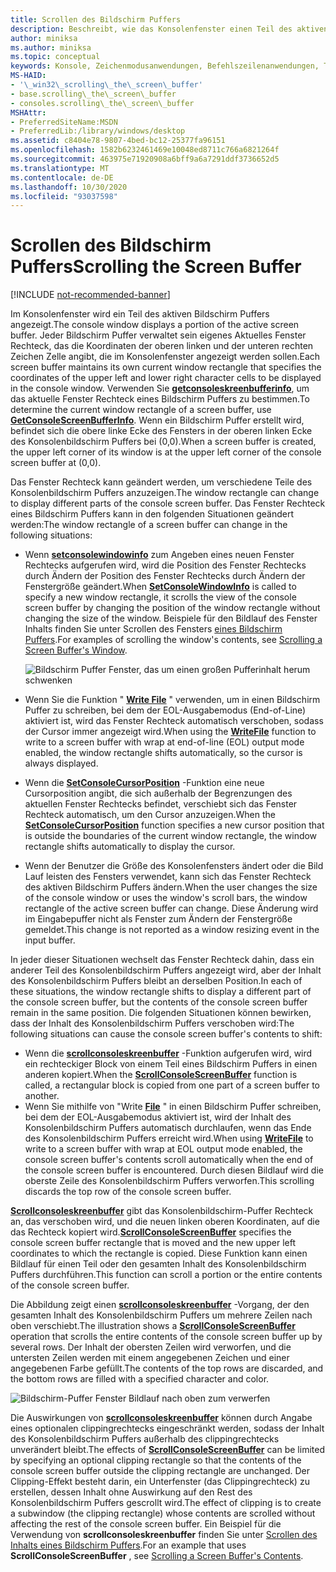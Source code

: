```yaml
---
title: Scrollen des Bildschirm Puffers
description: Beschreibt, wie das Konsolenfenster einen Teil des aktiven Bildschirm Puffers anzeigt.
author: miniksa
ms.author: miniksa
ms.topic: conceptual
keywords: Konsole, Zeichenmodusanwendungen, Befehlszeilenanwendungen, Terminalanwendungen, Konsolen-API
MS-HAID:
- '\_win32\_scrolling\_the\_screen\_buffer'
- base.scrolling\_the\_screen\_buffer
- consoles.scrolling\_the\_screen\_buffer
MSHAttr:
- PreferredSiteName:MSDN
- PreferredLib:/library/windows/desktop
ms.assetid: c8404e78-9807-4bed-bc12-25377fa96151
ms.openlocfilehash: 1582b6232461469e10048ed8711c766a6821264f
ms.sourcegitcommit: 463975e71920908a6bff9a6a7291ddf3736652d5
ms.translationtype: MT
ms.contentlocale: de-DE
ms.lasthandoff: 10/30/2020
ms.locfileid: "93037598"
---
```

# <a name="scrolling-the-screen-buffer"></a><span data-ttu-id="4707e-104">Scrollen des Bildschirm Puffers</span><span class="sxs-lookup"><span data-stu-id="4707e-104">Scrolling the Screen Buffer</span></span>

[!INCLUDE [not-recommended-banner](./includes/not-recommended-banner.md)]

<span data-ttu-id="4707e-105">Im Konsolenfenster wird ein Teil des aktiven Bildschirm Puffers angezeigt.</span><span class="sxs-lookup"><span data-stu-id="4707e-105">The console window displays a portion of the active screen buffer.</span></span> <span data-ttu-id="4707e-106">Jeder Bildschirm Puffer verwaltet sein eigenes Aktuelles Fenster Rechteck, das die Koordinaten der oberen linken und der unteren rechten Zeichen Zelle angibt, die im Konsolenfenster angezeigt werden sollen.</span><span class="sxs-lookup"><span data-stu-id="4707e-106">Each screen buffer maintains its own current window rectangle that specifies the coordinates of the upper left and lower right character cells to be displayed in the console window.</span></span> <span data-ttu-id="4707e-107">Verwenden Sie [**getconsoleskreenbufferinfo**](getconsolescreenbufferinfo.md), um das aktuelle Fenster Rechteck eines Bildschirm Puffers zu bestimmen.</span><span class="sxs-lookup"><span data-stu-id="4707e-107">To determine the current window rectangle of a screen buffer, use [**GetConsoleScreenBufferInfo**](getconsolescreenbufferinfo.md).</span></span> <span data-ttu-id="4707e-108">Wenn ein Bildschirm Puffer erstellt wird, befindet sich die obere linke Ecke des Fensters in der oberen linken Ecke des Konsolenbildschirm Puffers bei (0,0).</span><span class="sxs-lookup"><span data-stu-id="4707e-108">When a screen buffer is created, the upper left corner of its window is at the upper left corner of the console screen buffer at (0,0).</span></span>

<span data-ttu-id="4707e-109">Das Fenster Rechteck kann geändert werden, um verschiedene Teile des Konsolenbildschirm Puffers anzuzeigen.</span><span class="sxs-lookup"><span data-stu-id="4707e-109">The window rectangle can change to display different parts of the console screen buffer.</span></span> <span data-ttu-id="4707e-110">Das Fenster Rechteck eines Bildschirm Puffers kann in den folgenden Situationen geändert werden:</span><span class="sxs-lookup"><span data-stu-id="4707e-110">The window rectangle of a screen buffer can change in the following situations:</span></span>

- <span data-ttu-id="4707e-111">Wenn [**setconsolewindowinfo**](setconsolewindowinfo.md) zum Angeben eines neuen Fenster Rechtecks aufgerufen wird, wird die Position des Fenster Rechtecks durch Ändern der Position des Fenster Rechtecks durch Ändern der Fenstergröße geändert.</span><span class="sxs-lookup"><span data-stu-id="4707e-111">When [**SetConsoleWindowInfo**](setconsolewindowinfo.md) is called to specify a new window rectangle, it scrolls the view of the console screen buffer by changing the position of the window rectangle without changing the size of the window.</span></span> <span data-ttu-id="4707e-112">Beispiele für den Bildlauf des Fenster Inhalts finden Sie unter Scrollen des Fensters [eines Bildschirm Puffers](scrolling-a-screen-buffer-s-window.md).</span><span class="sxs-lookup"><span data-stu-id="4707e-112">For examples of scrolling the window's contents, see [Scrolling a Screen Buffer's Window](scrolling-a-screen-buffer-s-window.md).</span></span>

  ![Bildschirm Puffer Fenster, das um einen großen Pufferinhalt herum schwenken](images/cscon-01.png)

- <span data-ttu-id="4707e-114">Wenn Sie die Funktion " [**Write File**](https://msdn.microsoft.com/library/windows/desktop/aa365747) " verwenden, um in einen Bildschirm Puffer zu schreiben, bei dem der EOL-Ausgabemodus (End-of-Line) aktiviert ist, wird das Fenster Rechteck automatisch verschoben, sodass der Cursor immer angezeigt wird.</span><span class="sxs-lookup"><span data-stu-id="4707e-114">When using the [**WriteFile**](https://msdn.microsoft.com/library/windows/desktop/aa365747) function to write to a screen buffer with wrap at end-of-line (EOL) output mode enabled, the window rectangle shifts automatically, so the cursor is always displayed.</span></span>
- <span data-ttu-id="4707e-115">Wenn die [**SetConsoleCursorPosition**](setconsolecursorposition.md) -Funktion eine neue Cursorposition angibt, die sich außerhalb der Begrenzungen des aktuellen Fenster Rechtecks befindet, verschiebt sich das Fenster Rechteck automatisch, um den Cursor anzuzeigen.</span><span class="sxs-lookup"><span data-stu-id="4707e-115">When the [**SetConsoleCursorPosition**](setconsolecursorposition.md) function specifies a new cursor position that is outside the boundaries of the current window rectangle, the window rectangle shifts automatically to display the cursor.</span></span>
- <span data-ttu-id="4707e-116">Wenn der Benutzer die Größe des Konsolenfensters ändert oder die Bild Lauf leisten des Fensters verwendet, kann sich das Fenster Rechteck des aktiven Bildschirm Puffers ändern.</span><span class="sxs-lookup"><span data-stu-id="4707e-116">When the user changes the size of the console window or uses the window's scroll bars, the window rectangle of the active screen buffer can change.</span></span> <span data-ttu-id="4707e-117">Diese Änderung wird im Eingabepuffer nicht als Fenster zum Ändern der Fenstergröße gemeldet.</span><span class="sxs-lookup"><span data-stu-id="4707e-117">This change is not reported as a window resizing event in the input buffer.</span></span>

<span data-ttu-id="4707e-118">In jeder dieser Situationen wechselt das Fenster Rechteck dahin, dass ein anderer Teil des Konsolenbildschirm Puffers angezeigt wird, aber der Inhalt des Konsolenbildschirm Puffers bleibt an derselben Position.</span><span class="sxs-lookup"><span data-stu-id="4707e-118">In each of these situations, the window rectangle shifts to display a different part of the console screen buffer, but the contents of the console screen buffer remain in the same position.</span></span> <span data-ttu-id="4707e-119">Die folgenden Situationen können bewirken, dass der Inhalt des Konsolenbildschirm Puffers verschoben wird:</span><span class="sxs-lookup"><span data-stu-id="4707e-119">The following situations can cause the console screen buffer's contents to shift:</span></span>

- <span data-ttu-id="4707e-120">Wenn die [**scrollconsoleskreenbuffer**](scrollconsolescreenbuffer.md) -Funktion aufgerufen wird, wird ein rechteckiger Block von einem Teil eines Bildschirm Puffers in einen anderen kopiert.</span><span class="sxs-lookup"><span data-stu-id="4707e-120">When the [**ScrollConsoleScreenBuffer**](scrollconsolescreenbuffer.md) function is called, a rectangular block is copied from one part of a screen buffer to another.</span></span>
- <span data-ttu-id="4707e-121">Wenn Sie mithilfe von "Write [**File**](https://msdn.microsoft.com/library/windows/desktop/aa365747) " in einen Bildschirm Puffer schreiben, bei dem der EOL-Ausgabemodus aktiviert ist, wird der Inhalt des Konsolenbildschirm Puffers automatisch durchlaufen, wenn das Ende des Konsolenbildschirm Puffers erreicht wird.</span><span class="sxs-lookup"><span data-stu-id="4707e-121">When using [**WriteFile**](https://msdn.microsoft.com/library/windows/desktop/aa365747) to write to a screen buffer with wrap at EOL output mode enabled, the console screen buffer's contents scroll automatically when the end of the console screen buffer is encountered.</span></span> <span data-ttu-id="4707e-122">Durch diesen Bildlauf wird die oberste Zeile des Konsolenbildschirm Puffers verworfen.</span><span class="sxs-lookup"><span data-stu-id="4707e-122">This scrolling discards the top row of the console screen buffer.</span></span>

<span data-ttu-id="4707e-123">[**Scrollconsoleskreenbuffer**](scrollconsolescreenbuffer.md) gibt das Konsolenbildschirm-Puffer Rechteck an, das verschoben wird, und die neuen linken oberen Koordinaten, auf die das Rechteck kopiert wird.</span><span class="sxs-lookup"><span data-stu-id="4707e-123">[**ScrollConsoleScreenBuffer**](scrollconsolescreenbuffer.md) specifies the console screen buffer rectangle that is moved and the new upper left coordinates to which the rectangle is copied.</span></span> <span data-ttu-id="4707e-124">Diese Funktion kann einen Bildlauf für einen Teil oder den gesamten Inhalt des Konsolenbildschirm Puffers durchführen.</span><span class="sxs-lookup"><span data-stu-id="4707e-124">This function can scroll a portion or the entire contents of the console screen buffer.</span></span>

<span data-ttu-id="4707e-125">Die Abbildung zeigt einen [**scrollconsoleskreenbuffer**](scrollconsolescreenbuffer.md) -Vorgang, der den gesamten Inhalt des Konsolenbildschirm Puffers um mehrere Zeilen nach oben verschiebt.</span><span class="sxs-lookup"><span data-stu-id="4707e-125">The illustration shows a [**ScrollConsoleScreenBuffer**](scrollconsolescreenbuffer.md) operation that scrolls the entire contents of the console screen buffer up by several rows.</span></span> <span data-ttu-id="4707e-126">Der Inhalt der obersten Zeilen wird verworfen, und die untersten Zeilen werden mit einem angegebenen Zeichen und einer angegebenen Farbe gefüllt.</span><span class="sxs-lookup"><span data-stu-id="4707e-126">The contents of the top rows are discarded, and the bottom rows are filled with a specified character and color.</span></span>

![Bildschirm-Puffer Fenster Bildlauf nach oben zum verwerfen](images/cscon-02.png)

<span data-ttu-id="4707e-128">Die Auswirkungen von [**scrollconsoleskreenbuffer**](scrollconsolescreenbuffer.md) können durch Angabe eines optionalen clippingrechtecks eingeschränkt werden, sodass der Inhalt des Konsolenbildschirm Puffers außerhalb des clippingrechtecks unverändert bleibt.</span><span class="sxs-lookup"><span data-stu-id="4707e-128">The effects of [**ScrollConsoleScreenBuffer**](scrollconsolescreenbuffer.md) can be limited by specifying an optional clipping rectangle so that the contents of the console screen buffer outside the clipping rectangle are unchanged.</span></span> <span data-ttu-id="4707e-129">Der Clipping-Effekt besteht darin, ein Unterfenster (das Clippingrechteck) zu erstellen, dessen Inhalt ohne Auswirkung auf den Rest des Konsolenbildschirm Puffers gescrollt wird.</span><span class="sxs-lookup"><span data-stu-id="4707e-129">The effect of clipping is to create a subwindow (the clipping rectangle) whose contents are scrolled without affecting the rest of the console screen buffer.</span></span> <span data-ttu-id="4707e-130">Ein Beispiel für die Verwendung von **scrollconsoleskreenbuffer** finden Sie unter [Scrollen des Inhalts eines Bildschirm Puffers](scrolling-a-screen-buffer-s-contents.md).</span><span class="sxs-lookup"><span data-stu-id="4707e-130">For an example that uses **ScrollConsoleScreenBuffer** , see [Scrolling a Screen Buffer's Contents](scrolling-a-screen-buffer-s-contents.md).</span></span>
